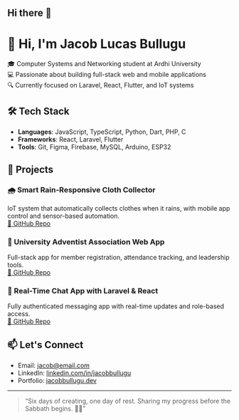 ## Hi there 👋

# 👋 Hi, I'm Jacob Lucas Bullugu

🎓 Computer Systems and Networking student at Ardhi University  
💻 Passionate about building full-stack web and mobile applications  
🔍 Currently focused on Laravel, React, Flutter, and IoT systems  

## 🛠️ Tech Stack
- **Languages**: JavaScript, TypeScript, Python, Dart, PHP, C
- **Frameworks**: React, Laravel, Flutter
- **Tools**: Git, Figma, Firebase, MySQL, Arduino, ESP32

## 🚀 Projects

### 🌧️ Smart Rain-Responsive Cloth Collector
IoT system that automatically collects clothes when it rains, with mobile app control and sensor-based automation.  
[🔗 GitHub Repo](https://github.com/yourusername/rain-collector)

### 🙏 University Adventist Association Web App
Full-stack app for member registration, attendance tracking, and leadership tools.  
[🔗 GitHub Repo](https://github.com/yourusername/uua-webapp)

### 📱 Real-Time Chat App with Laravel & React
Fully authenticated messaging app with real-time updates and role-based access.  
[🔗 GitHub Repo](https://github.com/yourusername/chat-app)

<!-- Add more projects here -->

## 📫 Let's Connect
- Email: jacob@email.com
- LinkedIn: [linkedin.com/in/jacobbullugu](https://linkedin.com/in/jacobbullugu)
- Portfolio: [jacobbullugu.dev](https://jacobbullugu.dev)

---

> “Six days of creating, one day of rest. Sharing my progress before the Sabbath begins. 🙏✨”


